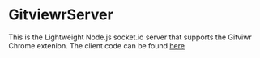 # GitviewrServer

This is the Lightweight Node.js socket.io server that supports the Gitviwr Chrome extenion. The client code can be found <a href="https://github.com/MediBoss/GitviwrClient">here</a>
